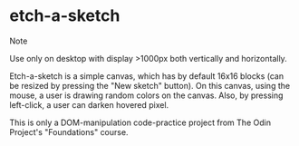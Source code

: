 # etch-a-sketch

> [!NOTE]
> Use only on desktop with display >1000px both vertically and horizontally.

Etch-a-sketch is a simple canvas, which has by default 16x16 blocks (can be resized by pressing the "New sketch" button).
On this canvas, using the mouse, a user is drawing random colors on the canvas.
Also, by pressing left-click, a user can darken hovered pixel.



This is only a DOM-manipulation code-practice project from The Odin Project's "Foundations" course.
